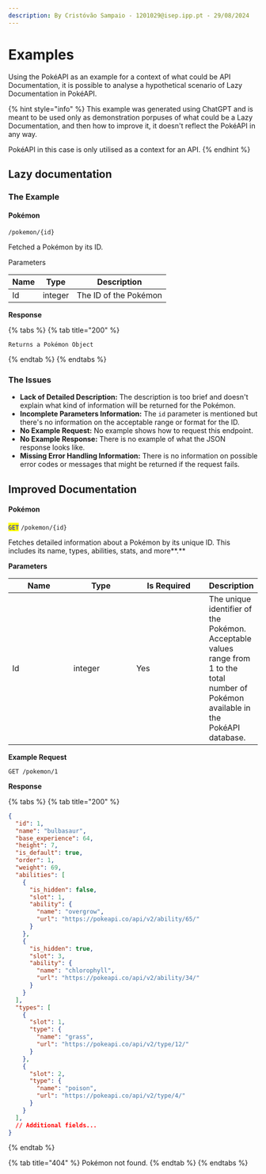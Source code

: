 ```yaml
---
description: By Cristóvão Sampaio - 1201029@isep.ipp.pt - 29/08/2024
---
```


# Examples

Using the PokéAPI as an example for a context of what could be API Documentation, it is possible to analyse a hypothetical scenario of Lazy Documentation in PokéAPI.

{% hint style="info" %}
This example was generated using ChatGPT and is meant to be used only as demonstration porpuses of what could be a Lazy Documentation, and then how to improve it, it doesn't reflect the PokéAPI in any way.&#x20;

PokéAPI in this case is only utilised as a context for an API.
{% endhint %}

## Lazy documentation

### The Example

#### Pokémon

`/pokemon/{id}`

Fetched a Pokémon by its ID.

Parameters

| Name | Type    | Description           |
| ---- | ------- | --------------------- |
| Id   | integer | The ID of the Pokémon |

**Response**

{% tabs %}
{% tab title="200" %}
```
Returns a Pokémon Object
```
{% endtab %}
{% endtabs %}

### The Issues

* **Lack of Detailed Description:** The description is too brief and doesn't explain what kind of information will be returned for the Pokémon.
* **Incomplete Parameters Information:** The `id` parameter is mentioned but there's no information on the acceptable range or format for the ID.
* **No Example Request:** No example shows how to request this endpoint.
* **No Example Response:** There is no example of what the JSON response looks like.
* **Missing Error Handling Information:** There is no information on possible error codes or messages that might be returned if the request fails.

## Improved Documentation

#### Pokémon

<mark style="color:blue;">`GET`</mark> `/pokemon/{id}`

Fetches detailed information about a Pokémon by its unique ID. This includes its name, types, abilities, stats, and more**.**

**Parameters**

<table><thead><tr><th width="110">Name</th><th width="113">Type</th><th width="133">Is Required</th><th>Description</th></tr></thead><tbody><tr><td>Id</td><td>integer</td><td>Yes</td><td>The unique identifier of the Pokémon. Acceptable values range from 1 to the total number of Pokémon available in the PokéAPI database.</td></tr></tbody></table>

**Example Request**

```http
GET /pokemon/1
```

**Response**

{% tabs %}
{% tab title="200" %}
```json
{
  "id": 1,
  "name": "bulbasaur",
  "base_experience": 64,
  "height": 7,
  "is_default": true,
  "order": 1,
  "weight": 69,
  "abilities": [
    {
      "is_hidden": false,
      "slot": 1,
      "ability": {
        "name": "overgrow",
        "url": "https://pokeapi.co/api/v2/ability/65/"
      }
    },
    {
      "is_hidden": true,
      "slot": 3,
      "ability": {
        "name": "chlorophyll",
        "url": "https://pokeapi.co/api/v2/ability/34/"
      }
    }
  ],
  "types": [
    {
      "slot": 1,
      "type": {
        "name": "grass",
        "url": "https://pokeapi.co/api/v2/type/12/"
      }
    },
    {
      "slot": 2,
      "type": {
        "name": "poison",
        "url": "https://pokeapi.co/api/v2/type/4/"
      }
    }
  ],
  // Additional fields...
}

```
{% endtab %}

{% tab title="404" %}
Pokémon not found.
{% endtab %}
{% endtabs %}

